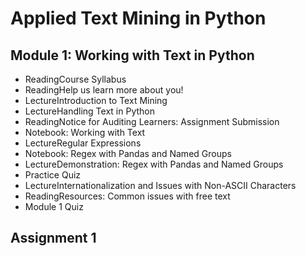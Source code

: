 # Applied Text Mining in Python

## Module 1: Working with Text in Python

+ ReadingCourse Syllabus
+ ReadingHelp us learn more about you!
+ LectureIntroduction to Text Mining
+ LectureHandling Text in Python
+ ReadingNotice for Auditing Learners: Assignment Submission
+ Notebook: Working with Text
+ LectureRegular Expressions
+ Notebook: Regex with Pandas and Named Groups
+ LectureDemonstration: Regex with Pandas and Named Groups
+ Practice Quiz
+ LectureInternationalization and Issues with Non-ASCII Characters
+ ReadingResources: Common issues with free text
+ Module 1 Quiz

## Assignment 1







